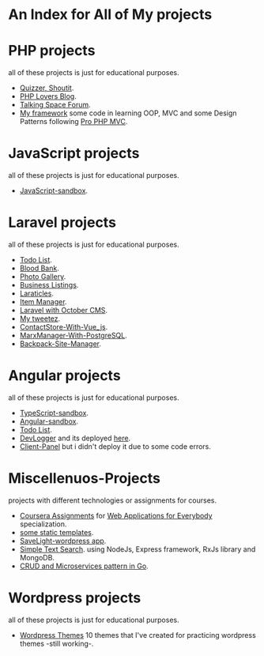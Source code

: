 # An Index for All of My projects

# PHP projects
 all of these projects is just for educational purposes.
 
- [Quizzer, Shoutit](https://github.com/AhmadAteya/PHP-Mysql-Projects).
- [PHP Lovers Blog](https://github.com/AhmadAteya/PHPLoversBlog).
- [Talking Space Forum](https://github.com/AhmadAteya/talking-space-forum).
- [My framework](https://github.com/AhmadAteya/my-framework) some code in learning OOP, MVC and some Design Patterns following [Pro PHP MVC](https://www.apress.com/gp/book/9781430241645).

# JavaScript projects
 all of these projects is just for educational purposes.

- [JavaScript-sandbox](https://github.com/AhmadAteya/typescript-sandbox).

# Laravel projects
all of these projects is just for educational purposes.

- [Todo List](https://github.com/AhmadAteya/todo-list).
- [Blood Bank](https://github.com/AhmadAteya/Blood-Bank).
- [Photo Gallery](https://github.com/AhmadAteya/photo-gallery).
- [Business Listings](https://github.com/AhmadAteya/business-listings).
- [Laraticles](https://github.com/AhmadAteya/larticles).
- [Item Manager](https://github.com/AhmadAteya/item-manager).
- [Laravel with October CMS](https://github.com/AhmadAteya/laravel-with-october-cms).
- [My tweetez](https://github.com/AhmadAteya/laravel-with-october-cms).
- [ContactStore-With-Vue_js](https://github.com/AhmadAteya/ContactStore-With-Vue_js).
- [MarxManager-With-PostgreSQL](https://github.com/AhmadAteya/MarxManager-With-PostgreSQL).
- [Backpack-Site-Manager](https://github.com/AhmadAteya/Backpack-Site-Manager).

# Angular projects
all of these projects is just for educational purposes.

- [TypeScript-sandbox](https://github.com/AhmadAteya/typescript-sandbox).
- [Angular-sandbox](https://github.com/AhmadAteya/angular-sandbox).
- [Todo List](https://github.com/AhmadAteya/TodoList-Angular).
- [DevLogger](https://github.com/AhmadAteya/devlogger) and its deployed [here](https://ahmadateya.github.io/).
- [Client-Panel](https://github.com/AhmadAteya/client-panel) but i didn't deploy it due to some code errors.

# Miscellenuos-Projects
projects with different technologies or assignments for courses.

- [Coursera Assignments](https://github.com/AhmadAteya/Coursera-assignments) for [Web Applications for Everybody](https://www.coursera.org/specializations/web-applications) specialization.
- [some static templates](https://github.com/AhmadAteya/Web-designing).
- [SaveLight-wordpress app](https://github.com/AhmadAteya/SaveLight-wordpress).
- [Simple Text Search](https://github.com/ahmadateya/simple-text-search). using NodeJs, Express framework, RxJs library and MongoDB.
- [CRUD and Microservices pattern in Go](https://github.com/ahmadateya/golang).


# Wordpress projects
all of these projects is just for educational purposes.

- [Wordpress Themes](https://github.com/AhmadAteya/wordpress-themes) 10 themes that I've created for practicing wordpress themes -still working-.

